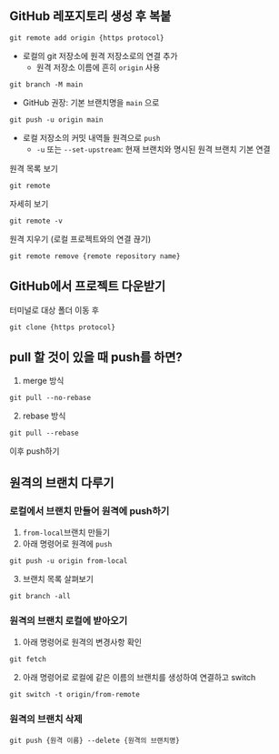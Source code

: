 ## GitHub 레포지토리 생성 후 복붙

```
git remote add origin {https protocol}
```
- 로컬의 git 저장소에 원격 저장소로의 연결 추가
  - 원격 저장소 이름에 흔히 `origin` 사용

```
git branch -M main
```
- GitHub 권장: 기본 브랜치명을 `main` 으로

```
git push -u origin main
```
- 로컬 저장소의 커밋 내역들 원격으로 `push`
  - `-u` 또는 `--set-upstream`: 현재 브랜치와 명시된 원격 브랜치 기본 연결

원격 목록 보기
```
git remote
```

자세히 보기
```
git remote -v
```

원격 지우기 (로컬 프로젝트와의 연결 끊기)
```
git remote remove {remote repository name}
```

## GitHub에서 프로젝트 다운받기

터미널로 대상 폴더 이동 후
```
git clone {https protocol}
```

## pull 할 것이 있을 때 push를 하면?

1. merge 방식
```
git pull --no-rebase
```

2. rebase 방식
```
git pull --rebase
```

이후 push하기

## 원격의 브랜치 다루기

### 로컬에서 브랜치 만들어 원격에 push하기

  1. `from-local`브랜치 만들기
  2. 아래 명령어로 원격에 `push`
  ```
  git push -u origin from-local
  ```
  3. 브랜치 목록 살펴보기
  ```
  git branch -all
  ```
  
### 원격의 브랜치 로컬에 받아오기

  1. 아래 명령어로 원격의 변경사항 확인
  ```
  git fetch
  ```
  2. 아래 명령어로 로컬에 같은 이름의 브랜치를 생성하여 연결하고 switch
  ```
  git switch -t origin/from-remote
  ```
  
### 원격의 브랜치 삭제

```
git push {원격 이름} --delete {원격의 브랜치명}
```

